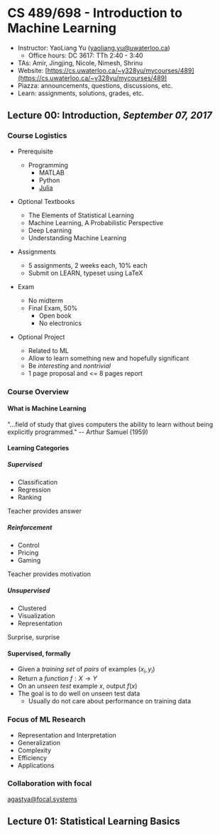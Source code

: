 # CS 489/698 - Introduction to Machine Learning

- Instructor: YaoLiang Yu ([yaoliang.yu@uwaterloo.ca](yaoliang.yu@uwaterloo.ca))
	- Office hours: DC 3617: TTh 2:40 - 3:40
- TAs: Amir, Jingjing, Nicole, Nimesh, Shrinu
- Website: [https://cs.uwaterloo.ca/~y328yu/mycourses/489](https://cs.uwaterloo.ca/~y328yu/mycourses/489)
- Piazza: announcements, questions, discussions, etc.
- Learn: assignments, solutions, grades, etc.

## Lecture 00: Introduction, _September 07, 2017_

### Course Logistics

- Prerequisite
	- Programming
		- MATLAB
		- Python
		- [Julia](https://julialang.org/)

- Optional Textbooks
	- The Elements of Statistical Learning
	- Machine Learning, A Probabilistic Perspective
	- Deep Learning
	- Understanding Machine Learning

- Assignments
	- 5 assignments, 2 weeks each, 10% each
	- Submit on LEARN, typeset using LaTeX

- Exam
	- No midterm
	- Final Exam, 50%
		- Open book
		- No electronics

- Optional Project
	- Related to ML
	- Allow to learn something new and hopefully significant
	- Be _interesting_ and _nontrivial_
	- 1 page proposal and <= 8 pages report

### Course Overview

#### What is Machine Learning

"...field of study that gives computers the ability to learn without being explicitly programmed." -- Arthur Samuel (1959)

#### Learning Categories

##### Supervised

- Classification
- Regression
- Ranking

Teacher provides answer

##### Reinforcement

- Control
- Pricing
- Gaming

Teacher provides motivation

##### Unsupervised

- Clustered
- Visualization
- Representation

Surprise, surprise

#### Supervised, formally

- Given a _training set_ of _pairs_ of examples $(x_{i}, y_{i})$
- Return a _function_ $f: X \rightarrow Y$
- On an _unseen test_ example $x$, output $f(x)$
- The goal is to do well on unseen test data
	- Usually do not care about performance on training data

### Focus of ML Research

- Representation and Interpretation
- Generalization
- Complexity
- Efficiency
- Applications

### Collaboration with focal

[agastya@focal.systems](agastya@focal.systems)

## Lecture 01: Statistical Learning Basics
